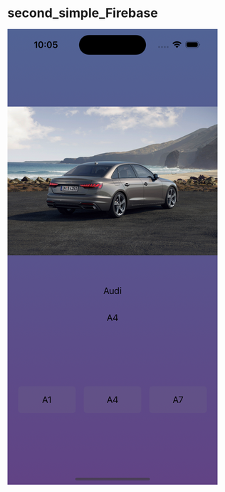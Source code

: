 # second_simple_Firebase

![](https://github.com/KirillHomy/second_simple_Firebase/blob/main/Simulator%20Screenshot%20-%20iPhone%2014%20Pro%20-%202023-05-05%20at%2022.05.54.png)
